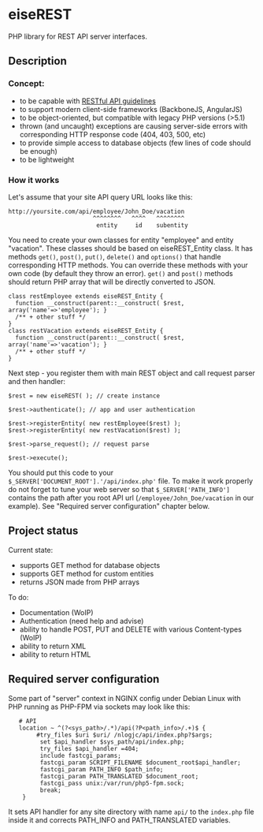# eiseREST

PHP library for REST API server interfaces.

## Description

### Concept:
- to be capable with [RESTful API guidelines](https://restfulapi.net)
- to support modern client-side frameworks (BackboneJS, AngularJS)
- to be object-oriented, but compatible with legacy PHP versions (>5.1)
- thrown (and uncaught) exceptions are causing server-side errors with corresponding HTTP response code (404, 403, 500, etc)
- to provide simple access to database objects (few lines of code should be enough)
- to be lightweight

### How it works

Let's assume that your site API query URL looks like this:
```
http://yoursite.com/api/employee/John_Doe/vacation
                        ^^^^^^^^   ^^^^   ^^^^^^^^
                         entity     id    subentity 
```

You need to create your own classes for entity "employee" and entity "vacation". These classes should be based on eiseREST_Entity class. It has methods `get()`, `post()`, `put()`, `delete()` and `options()` that handle corresponding HTTP methods. You can override these methods with your own code (by default they throw an error). `get()` and `post()` methods should return PHP array that will be directly converted to JSON.

```
class restEmployee extends eiseREST_Entity { 
  function __construct(parent::__construct( $rest, array('name'=>'employee'); }
  /** + other stuff */
}
class restVacation extends eiseREST_Entity { 
  function __construct(parent::__construct( $rest, array('name'=>'vacation'); }
  /** + other stuff */ 
}
```

Next step - you register them with main REST object and call request parser and then handler:
```
$rest = new eiseREST( ); // create instance

$rest->authenticate(); // app and user authentication

$rest->registerEntity( new restEmployee($rest) );
$rest->registerEntity( new restVacation($rest) );

$rest->parse_request(); // request parse

$rest->execute();
```

You should put this code to your `$_SERVER['DOCUMENT_ROOT'].'/api/index.php'` file. To make it work properly do not forget to tune your web server so that `$_SERVER['PATH_INFO']` contains the path after you root API url (`/employee/John_Doe/vacation` in our example). See "Required server configuration" chapter below.

## Project status

Current state:
- supports GET method for database objects
- supports GET method for custom entities
- returns JSON made from PHP arrays

To do:
- Documentation (WoIP)
- Authentication (need help and advise)
- ability to handle POST, PUT and DELETE with various Content-types (WoIP)
- ability to return XML
- ability to return HTML

## Required server configuration

Some part of "server" context in NGINX config under Debian Linux with PHP running as PHP-FPM via sockets may look like this:
```
   # API
   location ~ ^(?<sys_path>/.*)/api(?P<path_info>/.+)$ {
        #try_files $uri $uri/ /nlogjc/api/index.php?$args;
         set $api_handler $sys_path/api/index.php;
         try_files $api_handler =404;
         include fastcgi_params;
         fastcgi_param SCRIPT_FILENAME $document_root$api_handler;
         fastcgi_param PATH_INFO $path_info;
         fastcgi_param PATH_TRANSLATED $document_root;
         fastcgi_pass unix:/var/run/php5-fpm.sock;
         break;
    }
```
It sets API handler for any site directory with name `api/` to the `index.php` file inside it and corrects PATH_INFO and PATH_TRANSLATED variables.

